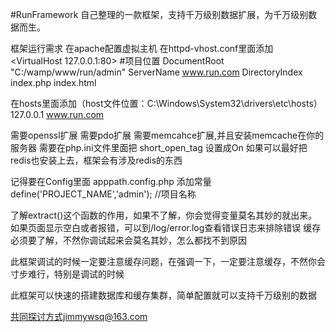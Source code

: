 #RunFramework
自己整理的一款框架，支持千万级别数据扩展，为千万级别数据而生。

框架运行需求
在apache配置虚拟主机
在httpd-vhost.conf里面添加
<VirtualHost 127.0.0.1:80>
	#项目位置
    DocumentRoot "C:/wamp/www/run/admin"
    ServerName www.run.com
    DirectoryIndex index.php index.html 
</VirtualHost>

在hosts里面添加（host文件位置：C:\Windows\System32\drivers\etc\hosts）
127.0.0.1       www.run.com


需要openssl扩展
需要pdo扩展
需要memcahce扩展,并且安装memcache在你的服务器
需要在php.ini文件里面把 short_open_tag 设置成On
如果可以最好把redis也安装上去，框架会有涉及redis的东西

记得要在Config里面 apppath.config.php 添加常量
define('PROJECT_NAME','admin'); //项目名称

了解extract()这个函数的作用，如果不了解，你会觉得变量莫名其妙的就出来。
如果页面显示空白或者报错，可以到/log/error.log查看错误日志来排除错误
缓存必须要了解，不然你调试起来会莫名其妙，怎么都找不到原因        

此框架调试的时候一定要注意缓存问题，在强调一下，一定要注意缓存，不然你会寸步难行，特别是调试的时候

此框架可以快速的搭建数据库和缓存集群，简单配置就可以支持千万级别的数据

共同探讨方式jimmywsq@163.com
